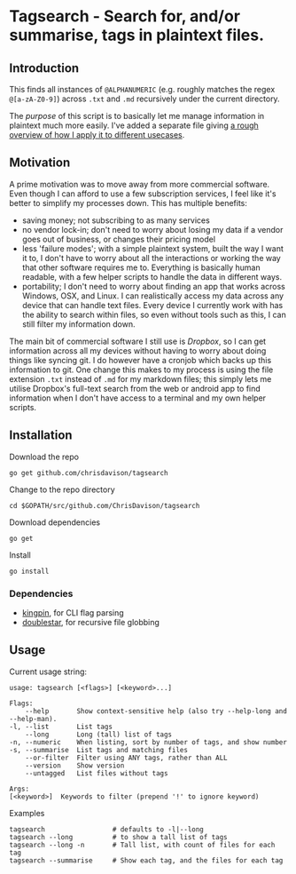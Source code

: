 # Tagsearch - Search for, and/or summarise, tags in plaintext files.

## Introduction

This finds all instances of `@ALPHANUMERIC` (e.g. roughly matches the regex
`@[a-zA-Z0-9]`) across `.txt` and `.md` recursively under the current directory.

The *purpose* of this script is to basically let me manage information in
plaintext much more easily. I've added a separate file giving [a rough overview
of how I apply it to different usecases][].

  [a rough overview of how I apply it to different usecases]: ./use_cases.md

## Motivation

A prime motivation was to move away from more commercial software. Even though I
can afford to use a few subscription services, I feel like it's better to
simplify my processes down. This has multiple benefits:

-   saving money; not subscribing to as many services
-   no vendor lock-in; don't need to worry about losing my data if a vendor goes
    out of business, or changes their pricing model
-   less 'failure modes'; with a simple plaintext system, built the way I want
    it to, I don't have to worry about all the interactions or working the way
    that other software requires me to. Everything is basically human readable,
    with a few helper scripts to handle the data in different ways.
-   portability; I don't need to worry about finding an app that works across
    Windows, OSX, and Linux. I can realistically access my data across any
    device that can handle text files. Every device I currently work with has
    the ability to search within files, so even without tools such as this, I
    can still filter my information down.

The main bit of commercial software I still use is *Dropbox*, so I can get
information across all my devices without having to worry about doing things
like syncing git. I do however have a cronjob which backs up this information to
git. One change this makes to my process is using the file extension `.txt`
instead of `.md` for my markdown files; this simply lets me utilise Dropbox's
full-text search from the web or android app to find information when I don't
have access to a terminal and my own helper scripts.

## Installation

Download the repo

    go get github.com/chrisdavison/tagsearch

Change to the repo directory

    cd $GOPATH/src/github.com/ChrisDavison/tagsearch

Download dependencies

    go get

Install

    go install

### Dependencies

-   [kingpin][], for CLI flag parsing
-   [doublestar][], for recursive file globbing

  [kingpin]: https://github.com/alecthomas/kingpin
  [doublestar]: https://github.com/bmatcuk/doublestar

## Usage

Current usage string:

    usage: tagsearch [<flags>] [<keyword>...]

    Flags:
        --help       Show context-sensitive help (also try --help-long and --help-man).
    -l, --list       List tags
        --long       Long (tall) list of tags
    -n, --numeric    When listing, sort by number of tags, and show number
    -s, --summarise  List tags and matching files
        --or-filter  Filter using ANY tags, rather than ALL
        --version    Show version
        --untagged   List files without tags

    Args:
    [<keyword>]  Keywords to filter (prepend '!' to ignore keyword)

Examples

    tagsearch                 # defaults to -l|--long
    tagsearch --long          # to show a tall list of tags
    tagsearch --long -n       # Tall list, with count of files for each tag
    tagsearch --summarise     # Show each tag, and the files for each tag
